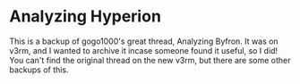 # Analyzing Hyperion

This is a backup of gogo1000's great thread, Analyzing Byfron. It was on v3rm, and I wanted to archive it incase someone found it useful, so I did!
You can't find the original thread on the new v3rm, but there are some other backups of this.
